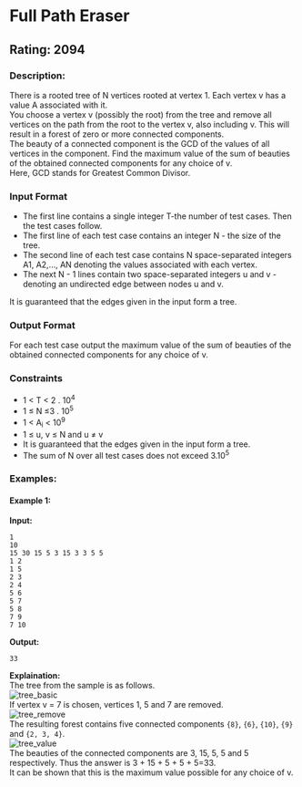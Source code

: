 # Full Path Eraser
## Rating: 2094
### Description:
There is a rooted tree of N vertices rooted at vertex 1. Each vertex v has a value A associated with it.  
You choose a vertex v (possibly the root) from the tree and remove all vertices on the path from the root to the vertex v, also including v. This will result in a forest of zero or more connected components.  
The beauty of a connected component is the GCD of the values of all vertices in the component. Find the maximum value of the sum of beauties of the obtained connected components for any choice of v.  
Here, GCD stands for Greatest Common Divisor.
### Input Format
- The first line contains a single integer T-the number of test cases. Then the test cases follow.
- The first line of each test case contains an integer N - the size of the tree.
- The second line of each test case contains N space-separated integers A1, A2,..., AN denoting the values associated with each vertex.
- The next N - 1 lines contain two space-separated integers u and v - denoting an undirected edge between nodes u and v.

It is guaranteed that the edges given in the input form a tree.
### Output Format
For each test case output the maximum value of the sum of beauties of the obtained connected components for any choice of v.
### Constraints
- 1 < T < 2 . 10<sup>4</sup>
- 1 ≤ N ≤3 . 10<sup>5</sup>
- 1 < A<sub>i</sub> < 10<sup>9</sup>
- 1 ≤ u, v ≤ N and u ≠ v
- It is guaranteed that the edges given in the input form a tree.
- The sum of N over all test cases does not exceed 3.10<sup>5</sup>

### Examples:
#### Example 1:
**Input:**
```
1
10
15 30 15 5 3 15 3 3 5 5
1 2
1 5
2 3
2 4
5 6
5 7
5 8
7 9
7 10
```
**Output:**
```
33
```
**Explaination:**  
The tree from the sample is as follows.  
![tree_basic](https://s3.amazonaws.com/codechef_shared/download/Images/the_hypocr1t3/tree_basic.png=450x450)  
If vertex v = 7 is chosen, vertices 1, 5 and 7 are removed.  
![tree_remove](https://s3.amazonaws.com/codechef_shared/download/Images/the_hyp0cr1t3/tree_remove.png=450x450)  
The resulting forest contains five connected components `{8}`, `{6}`, `{10}`, `{9}` and `{2, 3, 4}`.  
![tree_value](https://s3.amazonaws.com/codechef_shared/download/Images/the_hypocr1t3/tree_value.png=450x450)  
The beauties of the connected components are 3, 15, 5, 5 and 5 respectively. Thus the answer is 3 + 15 + 5 + 5 + 5=33.  
It can be shown that this is the maximum value possible for any choice of v.  